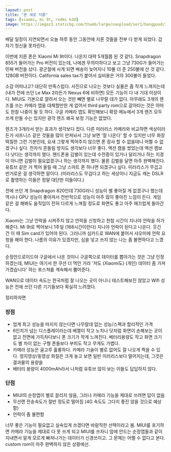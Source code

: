 ```yaml
---
layout: post
title: "폰 새로 지름"
tags: [xiaomi, mi 9t, redmi k20]
image: https://imgaz3.staticbg.com/thumb/large/oaupload/ser1/banggood/images/68/37/c6b12d5b-6da9-4fb4-8f55-5c9569ac9b92.jpg
---
```


배달 일정이 지연되면서 오늘 하루 동안 그동안에 지른 것들을 전부 다 받게 되었다. 갑자기 정신을 못차린다.

이번에 지른 폰은 Xiaomi Mi 9t이다. 나온지 대략 5개월쯤 된 것 같다. Snapdragon 855가 들어가는 Pro 버전이 있는데, 나에겐 무의미하다고 보고 그냥 730G가 들어가는 민짜 버전을 샀다. 광군절에 사게 되면 배송이 늦어지니 10불 더 준 250불에 산 것 같다. 128GB 버전이다. California sales tax가 붙어서 실비용은 거의 300불이 들었다.

소감 어떠냐고? 대단히 만족스럽다. 사진으로 나오는 것보다 실물은 좀 작게 느껴지는데 (내가 전에 쓰던 Le Max 2라든가 Nexus 6에 비하면) 모든 기능이 다 내 기대 이상이다. MIUI도 기본으로 깔려서 오는 것만 빼면 별로 나무랄 데가 없다. 아무래도 3개의 렌즈를 쓰는 카메라 앱을 대체할만한 게 없어서 third party rom으로 갈아타는 것은 아마도 한참 나중이 될 듯 하다. 구글 카메라 앱도 확인해보니 확장 메뉴에서 3개 렌즈 모두 쓰게 만들 수는 있지만 광각 렌즈 왜곡 보정 기능은 없었다. 

렌즈가 3개라서 얻는 효과가 생각보다 컸다. 다른 미러리스 카메라와 비교하면 색상이라든가 샤프니스 같은 것들을 많이 만져놔서 그냥 보면 '잘 나온다' 할 수 있지만 너무 화장 떡칠한 그런 기분인데, 요새 그렇게 찍어주지 않으면 폰 장사 할 수 없을테니 어쩔 수 없겠구나 싶다. 전자식 흔들림 방지도 생각보다 너무 좋다. 액션 캠을 썼었는데 액션 캠보다 낫다는 생각까지 했다. 핸드폰용 김벌이 있는데 수전증이 있거나 달리거나 하는 지경이 아니면 김벌이 필요없겠구나 하는 생각까지 했다. 물론 김벌을 달면 아주 완벽해진다. 유튜브 같은 거 찍어 올릴 때 그냥 스마트 폰 하나면 되겠구나 싶다. 미러리스가 무겁고 번거로운 걸 생각하면 말이다. (미러리스도 무겁다고 하는 세상이니 지금도 캐논 DSLR로 촬영하는 이들은 정말 대단한 이들이다.)

전에 쓰던 게 Snapdragon 820인데 730G라니 성능이 별 좋아질 게 없겠구나 했는데 역시나 GPU 성능이 좋아져서 전반적으로 성능이 아주 많이 좋아진 느낌이 든다. 게임 같은 걸 해봐도 움직임이 전혀 다르게 느껴질 정도로 화면도 좋고 아주 매끄럽게 돌아간다. 

Xiaomi는 그냥 언락을 시켜주지 않고 언락을 신청하고 한참 시간이 지나야 언락을 허가해준다. Mi 9t로 찍어보니 1주일 (168시간이란다) 지나야 언락이 된다고 나온다. 웃긴 건 이 때 Sim card가 있어야 된다. 그러니까 심카드로 WAN에 붙어서 샤오미에 언락 요청을 해야 한다. 나름의 이유가 있겠지만, 심을 넣고 쓰지 않는 나는 좀 불편하다고 느꼈다. 

순정안드로이드야 구글에서 나온 것이니 구글쪽으로 데이터를 뽑아가는 것은 그냥 인정하겠는데, MIUI는 여기서 한 쿠션 더 먹인 거라 '저도 (Xiaomi도) (개인) 데이터 좀 가져가겠습니다' 하는 포스쳐를 계속해서 뿜어준다. 

WAN으로 데이터 속도는 한국처럼 잘 나오는 곳이 아니니 테스트해보진 않았고 Wifi 성능은 전에 쓰던 다른 기기들보다 확실히 느려졌다. 

정리하자면
### 장점
* 업계 최고 성능을 따지지 않는다면 나무랄데 없는 성능/스펙과 합리적인 가격
* 6인치가 넘는 디스플레이라는데 베젤이 작고 노치나 닷처럼 화면이 손해보는 곳이 없고 전면에 가득차다보니 폰 크기가 작게 느껴진다. 베터리용량도 작고 화면 크기도 별 차이 없는 구형 폰들보다 부피도 작고 무게도 가볍다. 
* 카메라 성능은 골고루 훌륭하다. 카메라 기술이 별로 없어도 잘 나오게 찍을 수 있다. 정지영상/동영상 화질은 크게 놓고 보면 일반 미러리스보다 떨어지는데, 그것은 결과물의 용량을
* 배터리 용량이 4000mAh라서 나처럼 유튜브 많이 보는 이들도 답답하지 않다.

### 단점
* MIUI의 순정앱이 별로 끌리지 않음, 그러나 카메라 기능을 제대로 쓰려면 답이 없음
* 무선랜 전송속도가 절반 정도로 떨어짐 (4G 속도도 그다지 좋진 않을 것으로 예상함)
* 언락이 좀 불편함

너무 좋은 기능이 필요없고 실속있게 쓰겠다면 바람직한 선택이라고 봄. MIUI를 포기하면 카메라 기능을 제대로 다 못 쓰게 되고 MIUI를 쓰자니 맘에 안드는 순정앱들과 같이 지내면서 알게 모르게 빠져나가는 데이터가 신경쓰이고. 그 문제는 어쩔 수 없다고 본다. custom rom이 아주 완벽하지 않은 상황에선.